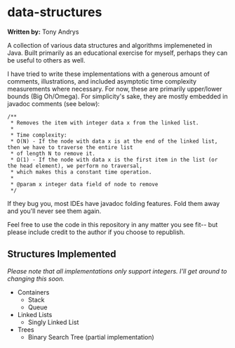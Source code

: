 data-structures
==========

<b>Written by:</b> Tony Andrys

A collection of various data structures and algorithms implemeneted in Java. Built primarily as an educational exercise for myself, perhaps they can be useful to others as well.

I have tried to write these implementations with a generous amount of comments, illustrations, and included asymptotic time complexity measurements where necessary. For now, these are primarily upper/lower bounds (Big Oh/Omega). For simplicity's sake, they are mostly embedded in javadoc comments (see below):

    /**
     * Removes the item with integer data x from the linked list.
     *
     * Time complexity:
     * O(N) - If the node with data x is at the end of the linked list, then we have to traverse the entire list
     * of length N to remove it.
     * Ω(1) - If the node with data x is the first item in the list (or the head element), we perform no traversal,
     * which makes this a constant time operation.
     *
     * @param x integer data field of node to remove
     */

If they bug you, most IDEs have javadoc folding features. Fold them away and you'll never see them again.

Feel free to use the code in this repository in any matter you see fit-- but please include credit to the author if you choose to republish.

Structures Implemented
----------

*Please note that all implementations only support integers. I'll get around to changing this soon.*

* Containers
	* Stack
	* Queue
* Linked Lists
	* Singly Linked List 
* Trees
	* Binary Search Tree (partial implementation)
